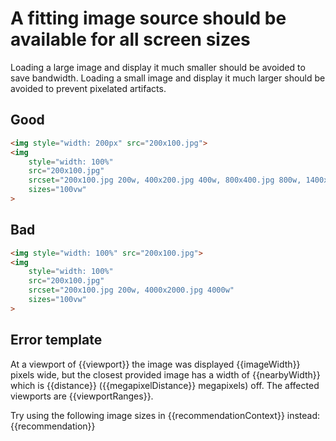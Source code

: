 # A fitting image source should be available for all screen sizes

Loading a large image and display it much smaller should be avoided to save bandwidth. Loading a small image and display it much larger should be avoided to prevent pixelated artifacts.

## Good

```html
<img style="width: 200px" src="200x100.jpg">
<img
	style="width: 100%"
	src="200x100.jpg"
	srcset="200x100.jpg 200w, 400x200.jpg 400w, 800x400.jpg 800w, 1400x700.jpg 1400w, 1800x900.jpg 1800w, 2100x1050.jpg 2100w"
	sizes="100vw"
>
```

## Bad

```html
<img style="width: 100%" src="200x100.jpg">
<img
	style="width: 100%"
	src="200x100.jpg"
	srcset="200x100.jpg 200w, 4000x2000.jpg 4000w"
	sizes="100vw"
>
```

## Error template

At a viewport of {{viewport}} the image was displayed {{imageWidth}} pixels wide, but the closest provided image has a width of {{nearbyWidth}} which is {{distance}} ({{megapixelDistance}} megapixels) off. The affected viewports are {{viewportRanges}}.

Try using the following image sizes in {{recommendationContext}} instead: {{recommendation}}
